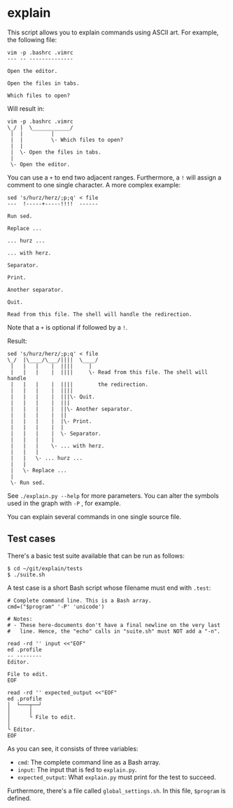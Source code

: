 explain
=======

This script allows you to explain commands using ASCII art. For example,
the following file:

	vim -p .bashrc .vimrc
	--- -- --------------

	Open the editor.

	Open the files in tabs.

	Which files to open?

Will result in:

	vim -p .bashrc .vimrc
	\_/ |  \____________/
	 |  |         |
	 |  |         \- Which files to open?
	 |  |
	 |  \- Open the files in tabs.
	 |
	 \- Open the editor.

You can use a `+` to end two adjacent ranges. Furthermore, a `!` will
assign a comment to one single character. A more complex example:

	sed 's/hurz/herz/;p;q' < file
	---  !-----+-----!!!!  ------

	Run sed.

	Replace ...

	... hurz ...

	... with herz.

	Separator.

	Print.

	Another separator.

	Quit.

	Read from this file. The shell will handle the redirection.

Note that a `+` is optional if followed by a `!`.

Result:

	sed 's/hurz/herz/;p;q' < file
	\_/  |\____/\___/||||  \____/
	 |   |   |    |  ||||     |
	 |   |   |    |  ||||     \- Read from this file. The shell will handle
	 |   |   |    |  ||||        the redirection.
	 |   |   |    |  ||||
	 |   |   |    |  |||\- Quit.
	 |   |   |    |  |||
	 |   |   |    |  ||\- Another separator.
	 |   |   |    |  ||
	 |   |   |    |  |\- Print.
	 |   |   |    |  |
	 |   |   |    |  \- Separator.
	 |   |   |    |
	 |   |   |    \- ... with herz.
	 |   |   |
	 |   |   \- ... hurz ...
	 |   |
	 |   \- Replace ...
	 |
	 \- Run sed.

See `./explain.py --help` for more parameters. You can alter the symbols
used in the graph with `-P` , for example.

You can explain several commands in one single source file.


Test cases
----------

There's a basic test suite available that can be run as follows:

	$ cd ~/git/explain/tests
	$ ./suite.sh

A test case is a short Bash script whose filename must end with `.test`:

	# Complete command line. This is a Bash array.
	cmd=("$program" '-P' 'unicode')

	# Notes:
	# - These here-documents don't have a final newline on the very last
	#   line. Hence, the "echo" calls in "suite.sh" must NOT add a "-n".

	read -rd '' input <<"EOF"
	ed .profile
	-- --------
	Editor.

	File to edit.
	EOF

	read -rd '' expected_output <<"EOF"
	ed .profile
	│  └───┬──┘
	│      │
	│      └ File to edit.
	│
	└ Editor.
	EOF

As you can see, it consists of three variables:

* `cmd`: The complete command line as a Bash array.
* `input`: The input that is fed to `explain.py`.
* `expected_output`: What `explain.py` must print for the test to
  succeed.

Furthermore, there's a file called `global_settings.sh`. In this file,
`$program` is defined.
